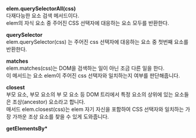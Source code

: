 **elem.querySelectorAll(css)**<br>
다재다능한 요소 검색 메서드이다.<br>
elem의 자식 요소 중 주어진 CSS 선택자에 대응하는 요소 모두를 반환한다.<br>

**querySelector**<br>
elem.querySelector(css) 는 주어진 css 선택자에 대응하는 요소 중 첫번째 요소를 반환한다.<br>

**matches**<br>
elem.matches(css)는 DOM을 검색하는 일이 아닌 조금 다른 일을 한다.<br>
이 메서드는 요소 elem이 주어진 css 선택자와 일치하는지 여부를 판단해줍니다.<br>

**closest**<br>
부모 요소, 부모 요소의 부 모 요소 등 DOM 트리에서 특정 요소의 상위에 있는 요소들은 조상(ancestor) 요소라고 합니다.<br>
매서드 elem.closest(css)는 elem 자기 자신을 포함하여 CSS 선택자와 일치하는 가장 가까운 조상 요소를 찾을 수 있게 도와줍니다.

**getElementsBy\***
